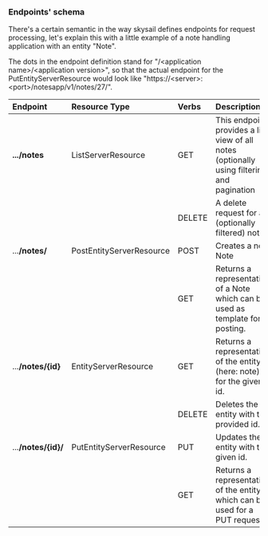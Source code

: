 ### Endpoints' schema

There's a certain semantic in the way skysail defines endpoints for request processing, let's explain this with a little example of a note handling application with an entity "Note".

The dots in the endpoint definition stand for "/&lt;application name&gt;/&lt;application version&gt;", so that the actual endpoint for the PutEntityServerResource would look like "https://&lt;server&gt;:&lt;port&gt;/notesapp/v1/notes/27/".

| Endpoint | Resource Type | Verbs | Description |
| :--- | :--- | :--- | :--- |
| **.../notes** | ListServerResource | GET | This endpoint provides a list view of all notes \(optionally using filtering and pagination |
|  |  | DELETE | A delete request for all \(optionally filtered\) notes |
| ...**/notes/** | PostEntityServerResource | POST | Creates a new Note |
|  |  | GET | Returns a representation of a Note which can be used as template for posting. |
| ...**/notes/{id}** | EntityServerResource | GET | Returns a representation of the entity \(here: note\) for the given id. |
|  |  | DELETE | Deletes the entity with the provided id. |
| ...**/notes/{id}/** | PutEntityServerResource | PUT | Updates the entity with the given id. |
|  |  | GET | Returns a representation of the entity which can be used for a PUT request. |



